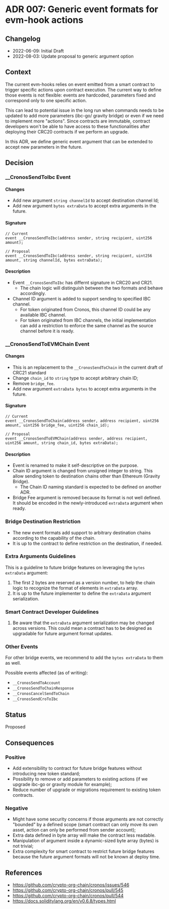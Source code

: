 # ADR 007: Generic event formats for evm-hook actions

## Changelog

* 2022-06-09: Initial Draft
* 2022-08-03: Update proposal to generic argument option


## Context

The current evm-hooks relies on event emitted from a smart contract to trigger specific actions upon contract execution.
The current way to define those events is not flexible: events are hardcoded, parameters fixed and correspond only to one specific action.

This can lead to potential issue in the long run when commands needs to be updated to add more parameters (ibc-go/ gravity bridge) or even if we need to implement more "actions". Since contracts are immutable, contract developers won't be able to have access to these functionalities after deploying their CRC20 contracts if we perform an upgrade.

In this ADR, we define generic event argument that can be extended to accept new parameters in the future. 

## Decision

### __CronosSendToIbc Event

#### Changes

- Add new argument `string channelId` to accept destination channel Id;
- Add new argument `bytes extraData` to accept extra arguments in the future.

#### Signature

```solidity
// Current
event __CronosSendToIbc(address sender, string recipient, uint256 amount);

// Proposal
event __CronosSendToIbc(address sender, string recipient, uint256 amount, string channelId, bytes extraData);
```

#### Description

- Event `__CronosSendToIbc` has differnt signature in CRC20 and CR21.
  - The chain logic will distinguish between the two formats and behave accordingly.
- Channel ID argument is added to support sending to specified IBC channel.
  - For token originated from Cronos, this channel ID could be any available IBC channel.
  - For token originated from IBC channels, the initial implementation can add a restriction to enforce the same channel as the source channel before it is ready.

### __CronosSendToEVMChain Event

#### Changes

- This is an replacement to the `__CronosSendToChain` in the current draft of CRC21 standard
- Change `chain_id` to `string` type to accept arbitrary chain ID;
- Remove `bridge_fee`.
- Add new argument `extraData bytes` to accept extra arguments in the future.

#### Signature

```solidity
// Current
event __CronosSendToChain(address sender, address recipient, uint256 amount, uint256 bridge_fee, uint256 chain_id);

// Proposal
event __CronosSendToEVMChain(address sender, address recipient, uint256 amount, string chain_id, bytes extraData);
```

#### Description

- Event is renamed to make it self-descriptive on the purpose.
- Chain ID argument is changed from unsigned integer to string. This allow sending token to destination chains other than Ethereum (Gravity Bridge).
  - The Chain ID naming standard is expected to be defined on another ADR.
- Bridge Fee argument is removed because its format is not well defined. It should be encoded in the newly-introduced `extraData` argument when ready.

### Bridge Destination Restriction

- The new event formats add support to arbitrary destination chains according to the capability of the chain.
- It is up to the contract to define restriction on the destination, if needed.

### Extra Arguments Guidelines

This is a guideline to future bridge features on leveraging the `bytes extraData` argument:

1. The first 2 bytes are reserved as a version number, to help the chain logic to recognize the format of elements in `extraData` array.
2. It is up to the future implementer to define the `extraData` argument serialization.

### Smart Contract Developer Guidelines

1. Be aware that the `extraData` argument serialization may be changed across versions. This could mean a contract has to be designed as upgradable for future argument format updates.

### Other Events

For other bridge events, we recommend to add the `bytes extraData` to them as well.

Possible events affected (as of writing):
- `__CronosSendToAccount`
- `__CronosSendToChainResponse`
- `__CronosCancelSendToChain`
- `__CronosSendCroToIbc`
 
## Status

Proposed

## Consequences

### Positive

- Add extensibility to contract for future bridge features without introducing new token standard;
- Possibility to remove or add parameters to existing actions (if we upgrade ibc-go or gravity module for example);
- Reduce number of upgrade or migrations requirement to existing token contracts.

### Negative

- Might have some security concerns if those arguments are not correctly "bounded" by a defined scope (smart contract can only move its own asset, action can only be performed from sender account);
- Extra data defined in byte array will make the contract less readable.
- Manipulation of argument inside a dynamic-sized byte array (bytes) is not trivial;
- Extra complexity for smart contract to restrict future bridge features because the future argument formats will not be known at deploy time.

## References

* https://github.com/crypto-org-chain/cronos/issues/546
* https://github.com/crypto-org-chain/cronos/pull/545
* https://github.com/crypto-org-chain/cronos/pull/544
* https://docs.soliditylang.org/en/v0.6.8/types.html